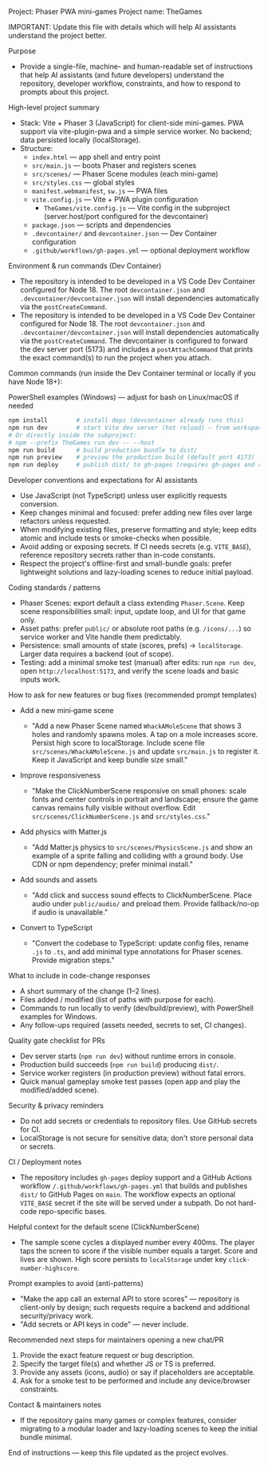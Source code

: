 Project: Phaser PWA mini-games
Project name: TheGames

IMPORTANT: Update this file with details which will help AI assistants understand the project better.

Purpose

- Provide a single-file, machine- and human-readable set of instructions that help AI assistants (and future developers) understand the repository, developer workflow, constraints, and how to respond to prompts about this project.

High-level project summary

- Stack: Vite + Phaser 3 (JavaScript) for client-side mini-games. PWA support via vite-plugin-pwa and a simple service worker. No backend; data persisted locally (localStorage).
- Structure:
  - `index.html` — app shell and entry point
  - `src/main.js` — boots Phaser and registers scenes
  - `src/scenes/` — Phaser Scene modules (each mini-game)
  - `src/styles.css` — global styles
  - `manifest.webmanifest`, `sw.js` — PWA files
  - `vite.config.js` — Vite + PWA plugin configuration
    - `TheGames/vite.config.js` — Vite config in the subproject (server.host/port configured for the devcontainer)
  - `package.json` — scripts and dependencies
  - `.devcontainer/` and `devcontainer.json` — Dev Container configuration
  - `.github/workflows/gh-pages.yml` — optional deployment workflow

Environment & run commands (Dev Container)

- The repository is intended to be developed in a VS Code Dev Container configured for Node 18. The root `devcontainer.json` and `.devcontainer/devcontainer.json` will install dependencies automatically via the `postCreateCommand`.
- The repository is intended to be developed in a VS Code Dev Container configured for Node 18. The root `devcontainer.json` and `.devcontainer/devcontainer.json` will install dependencies automatically via the `postCreateCommand`. The devcontainer is configured to forward the dev server port (5173) and includes a `postAttachCommand` that prints the exact command(s) to run the project when you attach.

Common commands (run inside the Dev Container terminal or locally if you have Node 18+):

PowerShell examples (Windows) — adjust for bash on Linux/macOS if needed

```powershell
npm install        # install deps (devcontainer already runs this)
npm run dev        # start Vite dev server (hot reload) — from workspace root this forwards to the TheGames subproject and binds to 0.0.0.0:5173
# Or directly inside the subproject:
# npm --prefix TheGames run dev -- --host
npm run build      # build production bundle to dist/
npm run preview    # preview the production build (default port 4173)
npm run deploy     # publish dist/ to gh-pages (requires gh-pages and repo config)
```

Developer conventions and expectations for AI assistants

- Use JavaScript (not TypeScript) unless user explicitly requests conversion.
- Keep changes minimal and focused: prefer adding new files over large refactors unless requested.
- When modifying existing files, preserve formatting and style; keep edits atomic and include tests or smoke-checks when possible.
- Avoid adding or exposing secrets. If CI needs secrets (e.g. `VITE_BASE`), reference repository secrets rather than in-code constants.
- Respect the project's offline-first and small-bundle goals: prefer lightweight solutions and lazy-loading scenes to reduce initial payload.

Coding standards / patterns

- Phaser Scenes: export default a class extending `Phaser.Scene`. Keep scene responsibilities small: input, update loop, and UI for that game only.
- Asset paths: prefer `public/` or absolute root paths (e.g. `/icons/...`) so service worker and Vite handle them predictably.
- Persistence: small amounts of state (scores, prefs) -> `localStorage`. Larger data requires a backend (out of scope).
- Testing: add a minimal smoke test (manual) after edits: run `npm run dev`, open `http://localhost:5173`, and verify the scene loads and basic inputs work.

How to ask for new features or bug fixes (recommended prompt templates)

- Add a new mini‑game scene

  - "Add a new Phaser Scene named `WhackAMoleScene` that shows 3 holes and randomly spawns moles. A tap on a mole increases score. Persist high score to localStorage. Include scene file `src/scenes/WhackAMoleScene.js` and update `src/main.js` to register it. Keep it JavaScript and keep bundle size small."

- Improve responsiveness

  - "Make the ClickNumberScene responsive on small phones: scale fonts and center controls in portrait and landscape; ensure the game canvas remains fully visible without overflow. Edit `src/scenes/ClickNumberScene.js` and `src/styles.css`."

- Add physics with Matter.js

  - "Add Matter.js physics to `src/scenes/PhysicsScene.js` and show an example of a sprite falling and colliding with a ground body. Use CDN or npm dependency; prefer minimal install."

- Add sounds and assets

  - "Add click and success sound effects to ClickNumberScene. Place audio under `public/audio/` and preload them. Provide fallback/no-op if audio is unavailable."

- Convert to TypeScript
  - "Convert the codebase to TypeScript: update config files, rename `.js` to `.ts`, and add minimal type annotations for Phaser scenes. Provide migration steps."

What to include in code-change responses

- A short summary of the change (1–2 lines).
- Files added / modified (list of paths with purpose for each).
- Commands to run locally to verify (dev/build/preview), with PowerShell examples for Windows.
- Any follow-ups required (assets needed, secrets to set, CI changes).

Quality gate checklist for PRs

- Dev server starts (`npm run dev`) without runtime errors in console.
- Production build succeeds (`npm run build`) producing `dist/`.
- Service worker registers (in production preview) without fatal errors.
- Quick manual gameplay smoke test passes (open app and play the modified/added scene).

Security & privacy reminders

- Do not add secrets or credentials to repository files. Use GitHub secrets for CI.
- LocalStorage is not secure for sensitive data; don't store personal data or secrets.

CI / Deployment notes

- The repository includes `gh-pages` deploy support and a GitHub Actions workflow `/.github/workflows/gh-pages.yml` that builds and publishes `dist/` to GitHub Pages on `main`. The workflow expects an optional `VITE_BASE` secret if the site will be served under a subpath. Do not hard-code repo-specific bases.

Helpful context for the default scene (ClickNumberScene)

- The sample scene cycles a displayed number every 400ms. The player taps the screen to score if the visible number equals a target. Score and lives are shown. High score persists to `localStorage` under key `click-number-highscore`.

Prompt examples to avoid (anti-patterns)

- "Make the app call an external API to store scores" — repository is client-only by design; such requests require a backend and additional security/privacy work.
- "Add secrets or API keys in code" — never include.

Recommended next steps for maintainers opening a new chat/PR

1. Provide the exact feature request or bug description.
2. Specify the target file(s) and whether JS or TS is preferred.
3. Provide any assets (icons, audio) or say if placeholders are acceptable.
4. Ask for a smoke test to be performed and include any device/browser constraints.

Contact & maintainers notes

- If the repository gains many games or complex features, consider migrating to a modular loader and lazy-loading scenes to keep the initial bundle minimal.

End of instructions — keep this file updated as the project evolves.
